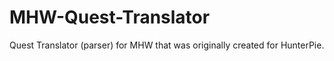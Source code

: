 # MHW-Quest-Translator
Quest Translator (parser) for MHW that was originally created for HunterPie.

